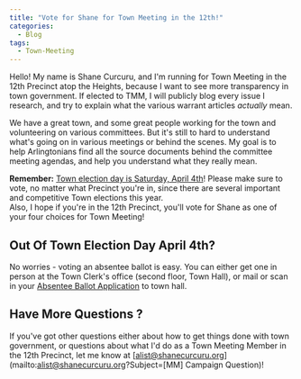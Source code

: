 ```yaml
---
title: "Vote for Shane for Town Meeting in the 12th!"
categories:
  - Blog
tags:
  - Town-Meeting
---
```


Hello!  My name is Shane Curcuru, and I'm running for Town Meeting in the 12th Precinct atop the Heights, because 
I want to see more transparency in town government.  If elected to TMM, 
I will publicly blog every issue I research, and try to explain what
the various warrant articles _actually_ mean.

We have a great town, and some great people working for the town and volunteering 
on various committees.  But it's still to hard to understand what's 
going on in various meetings or behind the scenes.  My goal is to help Arlingtonians 
find all the source documents behind the committee meeting agendas, and 
help you understand what they really mean.

**Remember:** [Town election day is Saturday, April 4th](https://www.arlingtonma.gov/town-governance/elections-voting)!
Please make sure to vote, no matter what Precinct you're in, since there 
are several important and competitive Town elections this year.  
Also, I hope if you're in the 12th Precinct, you'll vote for Shane 
as one of your four choices for Town Meeting!

## Out Of Town Election Day April 4th?

No worries - voting an absentee ballot is easy.  You can either get one 
in person at the Town Clerk's office (second floor, Town Hall), or 
mail or scan in your [Absentee Ballot Application](https://www.arlingtonma.gov/home/showdocument?id=49768) to town hall.

## Have More Questions  ?

If you've got other questions either about how to get things done with 
town government, or questions about what I'd do as a Town Meeting Member 
in the 12th Precinct, let me know at [alist@shanecurcuru.org](mailto:alist@shanecurcuru.org?Subject=[MM] Campaign Question)!
